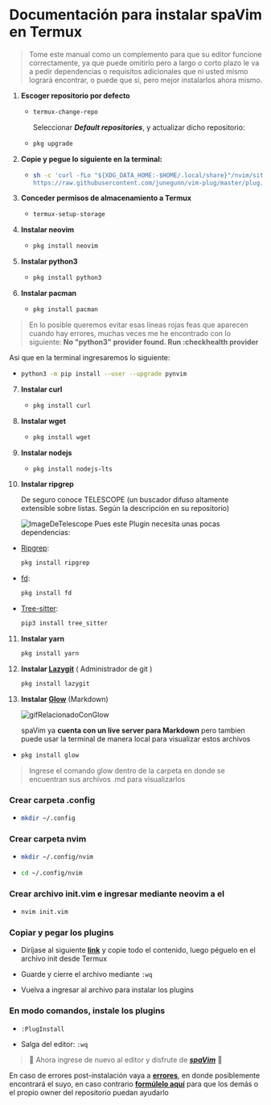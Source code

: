 # Documentación para instalar spaVim en Termux 
>Tome este manual como un complemento para que su editor funcione correctamente, ya que puede omitirlo pero a largo o corto plazo le va a pedir dependencias o requisitos adicionales que ni usted mismo logrará encontrar, o puede que si, pero mejor instalarlos ahora mismo.

1) **Escoger repositorio por defecto**

    -
        ```sh
        termux-change-repo
        ```
    
        Seleccionar ***Default repositories***, y actualizar dicho repositorio:

    -
        ```sh
        pkg upgrade
        ```

2)  **Copie y pegue lo siguiente en la terminal:**

    -
        ```sh
        sh -c 'curl -fLo "${XDG_DATA_HOME:-$HOME/.local/share}"/nvim/site/autoload/plug.vim --create-dirs \
       https://raw.githubusercontent.com/junegunn/vim-plug/master/plug.vim'
        ```

3) **Conceder permisos de almacenamiento a Termux**

    -
        ```sh
        termux-setup-storage
        ```

4) **Instalar neovim**

    -
        ```sh
        pkg install neovim
        ```
5) **Instalar python3**

    -
        ```sh
        pkg install python3
        ```
6) **Instalar pacman**

    -
        ```sh
        pkg install pacman
        ```

>En lo posible queremos evitar esas líneas rojas feas que aparecen cuando hay errores, muchas veces me he encontrado con lo siguiente: **No "python3" provider found. Run :checkhealth provider**

Asi que en la terminal ingresaremos lo siguiente:

-   
    ```sh
    python3 -m pip install --user --upgrade pynvim
    ```
7) **Instalar curl**

    -
        ```sh
        pkg install curl
        ```
8) **Instalar wget**

    -
        ```sh
        pkg install wget
        ```
9) **Instalar nodejs**
    
    -
        ```sh
        pkg install nodejs-lts
        ```
10) **Instalar ripgrep**

    De seguro conoce TELESCOPE (un buscador difuso altamente extensible sobre listas. Según la descripción en su repositorio)
    
    ![ImageDeTelescope](https://camo.githubusercontent.com/3d59e34d1f406890adf620546d3d97017ce0aacda034b1788c66fa872f192134/68747470733a2f2f692e696d6775722e636f6d2f5454546a6136742e676966)
    Pues este Plugin necesita unas pocas dependencias:
    
- [Ripgrep](https://github.com/BurntSushi/ripgrep):
    
    ```sh
    pkg install ripgrep
    ```
    
- [fd](https://github.com/sharkdp/fd#installation):
        
    ```sh
    pkg install fd
    ```
    
- [Tree-sitter](https://pypi.org/project/tree-sitter/):

    ```sh
    pip3 install tree_sitter
    ```

11)  **Instalar yarn**
        ```sh
        pkg install yarn
        ```

12) **Instalar [Lazygit](https://github.com/jesseduffield/lazygit)**
( Administrador de git )
    
    ```sh
    pkg install lazygit
    ```
    
13) **Instalar [Glow](https://github.com/charmbracelet/glow)** (Markdown)
    
    ![gifRelacionadoConGlow](https://camo.githubusercontent.com/bd591b74af8a6991894c8a84ab8d48f05ce7f66975b325d31f6954c836ddab27/68747470733a2f2f73747566662e636861726d2e73682f676c6f772f676c6f772d312e332d747261696c65722d6769746875622e676966)
        
    spaVim ya **cuenta con un live server para Markdown** pero tambien puede usar la terminal de manera local para visualizar estos archivos 

-
    ```sh
    pkg install glow
    ```


> Ingrese el comando glow dentro de la carpeta en donde se encuentran sus archivos .md para visualizarlos 

### Crear carpeta .config

-
    ```sh
    mkdir ~/.config
    ```

### Crear carpeta nvim

-
    ```sh
    mkdir ~/.config/nvim
    ```
-
    ```sh
    cd ~/.config/nvim
    ```

### Crear archivo init.vim e ingresar mediante neovim a el

-
    ```sh
    nvim init.vim
    ```
### Copiar y pegar los plugins

-
    Diríjase al siguiente **[link](https://raw.githubusercontent.com/spavim/spaVim-Termux/main/init.vim)** y copie todo el contenido, luego péguelo en el archivo init desde Termux

-
    Guarde y cierre el archivo mediante <code>:wq</code>

-
    Vuelva a ingresar al archivo para instalar los plugins

### En modo comandos, instale los plugins

-
    <code>:PlugInstall</code>

-
    Salga del editor:
    <code>:wq</code>

>🎉 Ahora ingrese de nuevo al editor y disfrute de ***[spaVim](https://github.com/spavim/spaVim)*** 🎉

En caso de errores post-instalación vaya a **[errores](https://github.com/spavim/spaVim/blob/main/Errors/Errors.md)**, en donde posiblemente encontrará el suyo, en caso contrario **[formúlelo aquí](https://github.com/spavim/spaVim-Termux/discussions/categories/errors)** para que los demás o el propio owner del repositorio puedan ayudarlo
